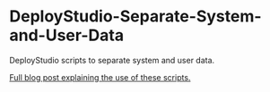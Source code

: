 # DeployStudio-Separate-System-and-User-Data
DeployStudio scripts to separate system and user data.

[Full blog post explaining the use of these scripts.](http://errorfreeit.com.au/blog/2015/1/27/separate-system-and-user-data-with-deploystudio "Error-free IT Blog Post")
